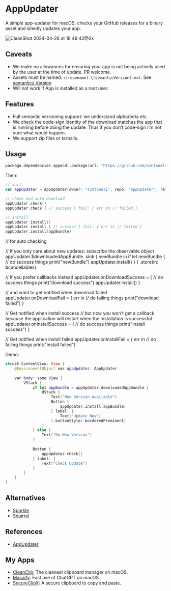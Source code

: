 # AppUpdater
A simple app-updater for macOS, checks your GitHub releases for a binary asset and silently updates your app.

![CleanShot 2024-04-26 at 18 49 42@2x](https://github.com/s1ntoneli/AppUpdater/assets/2681464/5cb7d9db-3b27-4b96-818e-0df57a012615)

## Caveats

* We make no allowances for ensuring your app is not being actively used by the user
    at the time of update. PR welcome.
* Assets must be named: `\(reponame)-\(semanticVersion).ext`. See [semantics Version](https://github.com/mxcl/Version)
* Will not work if App is installed as a root user.

## Features

* Full semantic versioning support: we understand alpha/beta etc.
* We check the code-sign identity of the download matches the app that is
    running before doing the update. Thus if you don’t code-sign I’m not sure what
    would happen.
* We support zip files or tarballs.

## Usage

```swift
package.dependencies.append(.package(url: "https://github.com/s1ntoneli/AppUpdater.git", from: "0.1.1"))
```

Then:

```swift
// init
var appUpdater = AppUpdater(owner: "s1ntoneli", repo: "AppUpdater", releasePrefix: "AppUpdaterExample", interval: 3 * 60 * 60)

// check and auto download
appUpdater.check()
appUpdater.check { // success } fail: { err in // failed }

// install
appUpdater.install()
appUpdater.install { // success } fail: { err in // failed }
appUpdater.install(appBundle)
```

// for auto checking

// If you only care about new updates: subscribe the observable object
appUpdater.$downloadedAppBundle
    .sink { newBundle in
        if let newBundle {
            // do success things
            print("newBundle")
            appUpdater.install()
        }
    }
    .store(in: &cancellables)

// If you prefer callbacks instead
appUpdater.onDownloadSuccess = {
    // do success things
    print("download success")
    appUpdater.install()
}

// and want to get notified when download failed
appUpdater.onDownloadFail = { err in
    // do failing things
    print("download failed")
}

// Get notified when install success
// but now you won't get a callback because the application will restart when the installation is successful
appUpdater.onInstallSuccess = {
    // do success things
    print("install success")
}

// Get notified when install failed
appUpdater.onInstallFail = { err in
    // do failing things
    print("install failed")

Demo:

```swift
struct ContentView: View {
    @EnvironmentObject var appUpdater: AppUpdater
    
    var body: some View {
        VStack {
            if let appBundle = appUpdater.downloadedAppBundle {
                HStack {
                    Text("New Version Available")
                    Button {
                        appUpdater.install(appBundle)
                    } label: {
                        Text("Update Now")
                    }.buttonStyle(.borderedProminent)
                }
            } else {
                Text("No New Version")
            }
            
            Button {
                appUpdater.check()
            } label: {
                Text("Check Update")
            }
        }
    }
}

```

## Alternatives

* [Sparkle](https://github.com/sparkle-project/Sparkle)
* [Squirrel](https://github.com/Squirrel/Squirrel.Mac)

## References
* [AppUpdater](https://github.com/mxcl/AppUpdater)

## My Apps
* [CleanClip](https://cleanclip.cc): The cleanest clipboard manager on macOS.
* [Macaify](https://macaify.com): Fast use of ChatGPT on macOS.
* [SecureClipX](https://secureclipx.cleanclip.cc): A secure clipboard to copy and paste.
